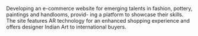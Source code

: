 Developing an e-commerce website for emerging talents in fashion, pottery, paintings and handlooms, provid- ing a platform to showcase their skills. The site features AR technology for an enhanced shopping experience and offers designer Indian Art to international buyers.
